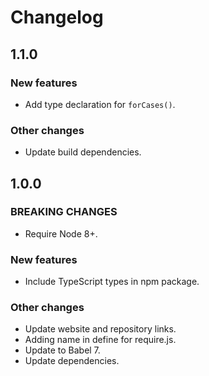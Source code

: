 Changelog
=========

1.1.0
-----

### New features

- Add type declaration for `forCases()`.

### Other changes

- Update build dependencies.


1.0.0
-----

### BREAKING CHANGES

- Require Node 8+.

### New features

- Include TypeScript types in npm package.

### Other changes

- Update website and repository links.
- Adding name in define for require.js.
- Update to Babel 7.
- Update dependencies.
